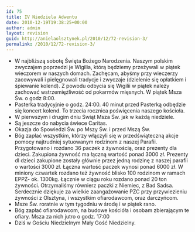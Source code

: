 ```yaml
---
id: 75
title: IV Niedziela Adwentu
date: 2010-12-19T19:38:25+00:00
author: admin
layout: revision
guid: http://anielaolsztynek.pl/2010/12/72-revision-3/
permalink: /2010/12/72-revision-3/
---
```

  * W najbliższą sobotę Święta Bożego Narodzenia. Naszym polskim zwyczajem poprzedzi je Wigilia, którą będziemy przeżywali w piątek wieczorem w naszych domach. Zachęcam, abyśmy przy wieczerzy zacowywali i pielęgnowali tradycje i zwyczaje (dzielenie się opłatkiem i śpiewanie kolend). Z powodu odbycia się Wigilii w piątek należy zachować wstrzemiężliwość od pokarmów mięsnych. W piątek Msza Św. o godz 8:00.
  * Pasterka tradycyjnie o godz. 24:00. 40 minut przed Pasterką odbędzie się koncert kolend. To trzecia rocznica poświęcenia naszego kościoła.
  * W pierwszym i drugim dniu Świąt Msza Św. jak w każdą niedziele.
  * Są jeszcze do nabycia świece Caritas.
  * Okazja do Spowiedzi Św. po Mszy Św. i przed Mszą Św.
  * Bóg zapłać wszystkim, którzy włączyli się w przedświąteczną akcje pomocy najtrudniej sytuowanym rodzinom z naszej Parafii. Przygotowano i rozdano 36 paczek z żywnością, oraz prezenty dla dzieci. Zakupiona żywność ma łączną wartość ponad 3000 zł. Prezenty dl dzieci zakupione zostały głównie przez jedną rodzinę z naszej parafii o wartości 3000 zł. Łączna wartość paczek wynosi ponad 6000 zł. W miniony czwartek rozdano też żywność blisko 100 rodzinom w ramach EPPŻ- ok. 1300kg. Łącznie w ciągu roku rozdano ponad 20 ton żywności. Otrzymaliśmy równierz paczki z Niemiec, z Bad Sadsa. Serdecznie dziękuje za wielkie zaangażowanie PZC przy przywiezieniu żywności z Olsztyna, i wszystkim ofiarodawcom, oraz darczyńcom.
  * Msze Św. roratnie w tym tygodniu w środę i w piątek rano.
  * Bóg zapłać ofiarodawcom, na budowe kościóła i osobam zbierającym te ofiary. Msza za nich jutro o godz. 17:00
  * Dziś w Gościu Niedzielnym Mały Gość Niedzielny.